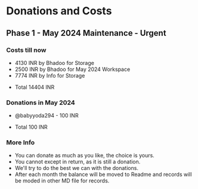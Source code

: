 # Donations and Costs

## Phase 1 - May 2024 Maintenance - Urgent

### Costs till now
* 4130 INR by Bhadoo for Storage
* 2500 INR by Bhadoo for May 2024 Workspace
* 7774 INR by Info for Storage
- Total 14404 INR

### Donations in May 2024
* @babyyoda294 - 100 INR
- Total 100 INR

### More Info
* You can donate as much as you like, the choice is yours.
* You cannot except in return, as it is still a donation.
* We'll try to do the best we can with the donations.
* After each month the balance will be moved to Readme and records will be moded in other MD file for records.
